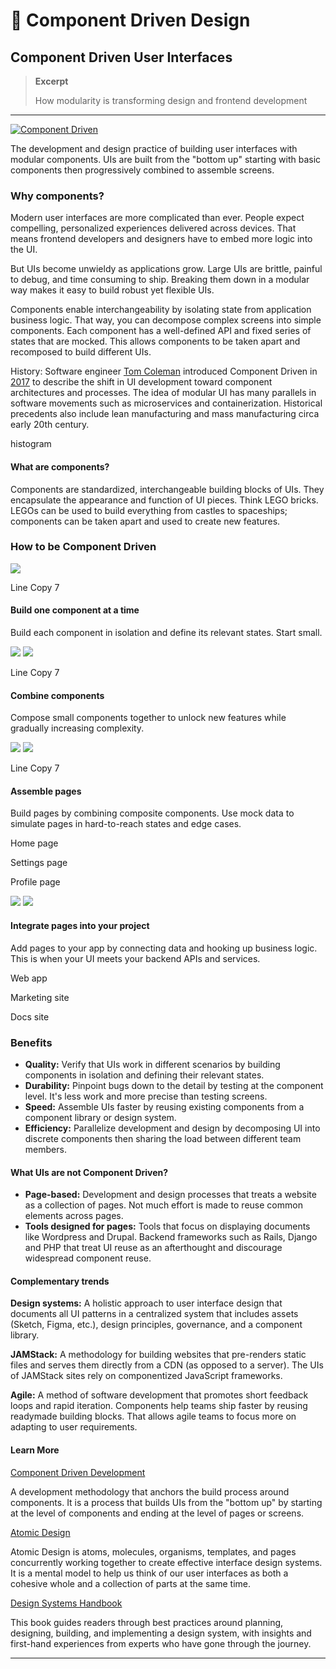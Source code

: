 # 🧱 Component Driven Design

## Component Driven User Interfaces

> **Excerpt**
>
> How modularity is transforming design and frontend development

---

[![Component Driven](https://www.componentdriven.org/logo-componentdriven.svg)](https://www.componentdriven.org)

The development and design practice of building user interfaces with modular components. UIs are built from the "bottom up" starting with basic components then progressively combined to assemble screens.

### Why components?

Modern user interfaces are more complicated than ever. People expect compelling, personalized experiences delivered across devices. That means frontend developers and designers have to embed more logic into the UI.

But UIs become unwieldy as applications grow. Large UIs are brittle, painful to debug, and time consuming to ship. Breaking them down in a modular way makes it easy to build robust yet flexible UIs.

Components enable interchangeability by isolating state from application business logic. That way, you can decompose complex screens into simple components. Each component has a well-defined API and fixed series of states that are mocked. This allows components to be taken apart and recomposed to build different UIs.

History: Software engineer [Tom Coleman](https://twitter.com/tmeasday) introduced Component Driven in [2017](https://blog.hichroma.com/component-driven-development-ce1109d56c8e) to describe the shift in UI development toward component architectures and processes. The idea of modular UI has many parallels in software movements such as microservices and containerization. Historical precedents also include lean manufacturing and mass manufacturing circa early 20th century.

histogram

#### What are components?

Components are standardized, interchangeable building blocks of UIs. They encapsulate the appearance and function of UI pieces. Think LEGO bricks. LEGOs can be used to build everything from castles to spaceships; components can be taken apart and used to create new features.

### How to be Component Driven

![](https://www.componentdriven.org/component.svg)

Line Copy 7

#### Build one component at a time

Build each component in isolation and define its relevant states. Start small.

![](https://www.componentdriven.org/composition.svg) ![](https://www.componentdriven.org/composition-stack.svg)

Line Copy 7

#### Combine components

Compose small components together to unlock new features while gradually increasing complexity.

![](https://www.componentdriven.org/page.svg) ![](https://www.componentdriven.org/page-stack.svg)

Line Copy 7

#### Assemble pages

Build pages by combining composite components. Use mock data to simulate pages in hard-to-reach states and edge cases.

Home page

Settings page

Profile page

![](https://www.componentdriven.org/integrate.svg) ![](https://www.componentdriven.org/integrate-stack.svg)

#### Integrate pages into your project

Add pages to your app by connecting data and hooking up business logic. This is when your UI meets your backend APIs and services.

Web app

Marketing site

Docs site

### Benefits

- **Quality:** Verify that UIs work in different scenarios by building components in isolation and defining their relevant states.
- **Durability:** Pinpoint bugs down to the detail by testing at the component level. It's less work and more precise than testing screens.
- **Speed:** Assemble UIs faster by reusing existing components from a component library or design system.
- **Efficiency:** Parallelize development and design by decomposing UI into discrete components then sharing the load between different team members.

#### What UIs are not Component Driven?

- **Page-based:** Development and design processes that treats a website as a collection of pages. Not much effort is made to reuse common elements across pages.
- **Tools designed for pages:** Tools that focus on displaying documents like Wordpress and Drupal. Backend frameworks such as Rails, Django and PHP that treat UI reuse as an afterthought and discourage widespread component reuse.

#### Complementary trends

**Design systems:** A holistic approach to user interface design that documents all UI patterns in a centralized system that includes assets (Sketch, Figma, etc.), design principles, governance, and a component library.

**JAMStack:** A methodology for building websites that pre-renders static files and serves them directly from a CDN (as opposed to a server). The UIs of JAMStack sites rely on componentized JavaScript frameworks.

**Agile:** A method of software development that promotes short feedback loops and rapid iteration. Components help teams ship faster by reusing readymade building blocks. That allows agile teams to focus more on adapting to user requirements.

#### Learn More

[Component Driven Development](https://blog.hichroma.com/component-driven-development-ce1109d56c8e)

A development methodology that anchors the build process around components. It is a process that builds UIs from the "bottom up" by starting at the level of components and ending at the level of pages or screens.

[Atomic Design](https://bradfrost.com/blog/post/atomic-web-design/)

Atomic Design is atoms, molecules, organisms, templates, and pages concurrently working together to create effective interface design systems. It is a mental model to help us think of our user interfaces as both a cohesive whole and a collection of parts at the same time.

[Design Systems Handbook](https://www.designbetter.co/design-systems-handbook)

This book guides readers through best practices around planning, designing, building, and implementing a design system, with insights and first-hand experiences from experts who have gone through the journey.

---
